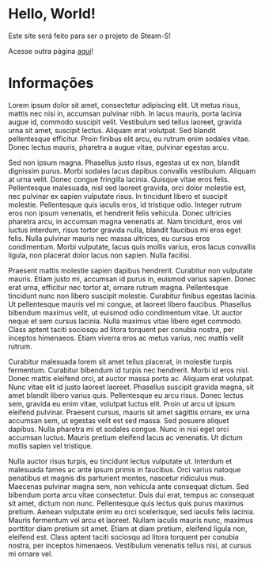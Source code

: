 # Hello, World!
Este site será feito para ser o projeto de Steam-S!

Acesse outra página [aqui](https://projetosteams.github.io/dados.md)!

# Informações
Lorem ipsum dolor sit amet, consectetur adipiscing elit. Ut metus risus, mattis nec nisi in, accumsan pulvinar nibh. In lacus mauris, porta lacinia augue id, commodo suscipit velit. Vestibulum sed tellus laoreet, gravida urna sit amet, suscipit lectus. Aliquam erat volutpat. Sed blandit pellentesque efficitur. Proin finibus elit arcu, eu rutrum enim sodales vitae. Donec lectus mauris, pharetra a augue vitae, pulvinar egestas arcu.

Sed non ipsum magna. Phasellus justo risus, egestas ut ex non, blandit dignissim purus. Morbi sodales lacus dapibus convallis vestibulum. Aliquam at urna velit. Donec congue fringilla lacinia. Quisque vitae eros felis. Pellentesque malesuada, nisl sed laoreet gravida, orci dolor molestie est, nec pulvinar ex sapien vulputate risus. In tincidunt libero et suscipit molestie. Pellentesque quis iaculis eros, id tristique odio. Integer rutrum eros non ipsum venenatis, et hendrerit felis vehicula. Donec ultricies pharetra arcu, in accumsan magna venenatis at. Nam tincidunt, eros vel luctus interdum, risus tortor gravida nulla, blandit faucibus mi eros eget felis. Nulla pulvinar mauris nec massa ultrices, eu cursus eros condimentum. Morbi vulputate, lacus quis mollis varius, eros lacus convallis ligula, non placerat dolor lacus non sapien. Nulla facilisi.

Praesent mattis molestie sapien dapibus hendrerit. Curabitur non vulputate mauris. Etiam justo mi, accumsan id purus in, euismod varius sapien. Donec erat urna, efficitur nec tortor at, ornare rutrum magna. Pellentesque tincidunt nunc non libero suscipit molestie. Curabitur finibus egestas lacinia. Ut pellentesque mauris vel mi congue, at laoreet libero faucibus. Phasellus bibendum maximus velit, ut euismod odio condimentum vitae. Ut auctor neque et sem cursus lacinia. Nulla maximus vitae libero eget commodo. Class aptent taciti sociosqu ad litora torquent per conubia nostra, per inceptos himenaeos. Etiam viverra eros ac metus varius, nec mattis velit rutrum.

Curabitur malesuada lorem sit amet tellus placerat, in molestie turpis fermentum. Curabitur bibendum id turpis nec hendrerit. Morbi id eros nisl. Donec mattis eleifend orci, at auctor massa porta ac. Aliquam erat volutpat. Nunc vitae elit id justo laoreet laoreet. Phasellus suscipit gravida magna, sit amet blandit libero varius quis. Pellentesque eu arcu risus. Donec lectus sem, gravida eu enim vitae, volutpat luctus elit. Proin ut arcu ut ipsum eleifend pulvinar. Praesent cursus, mauris sit amet sagittis ornare, ex urna accumsan sem, ut egestas velit est sed massa. Sed posuere aliquet dapibus. Nulla pharetra mi et sodales congue. Nunc in nisi eget orci accumsan luctus. Mauris pretium eleifend lacus ac venenatis. Ut dictum mollis sapien vel tristique.

Nulla auctor risus turpis, eu tincidunt lectus vulputate ut. Interdum et malesuada fames ac ante ipsum primis in faucibus. Orci varius natoque penatibus et magnis dis parturient montes, nascetur ridiculus mus. Maecenas pulvinar magna sem, non vehicula ante consequat dictum. Sed bibendum porta arcu vitae consectetur. Duis dui erat, tempus ac consequat sit amet, dictum non nunc. Pellentesque quis lectus quis purus maximus pretium. Aenean vulputate enim eu orci scelerisque, sed iaculis felis lacinia. Mauris fermentum vel arcu et laoreet. Nullam iaculis mauris nunc, maximus porttitor diam pretium sit amet. Etiam at diam pretium, eleifend ligula non, eleifend est. Class aptent taciti sociosqu ad litora torquent per conubia nostra, per inceptos himenaeos. Vestibulum venenatis tellus nisi, at cursus mi ornare vel.
